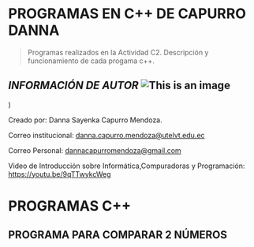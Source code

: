 # PROGRAMAS EN C++ DE CAPURRO DANNA 
>Programas realizados en la Actividad C2. Descripción y funcionamiento de cada progama c++.


## ***INFORMACIÓN DE AUTOR*** ![This is an image](https://user-images.githubusercontent.com/101121335/169904579-bcb7173e-f635-4a2d-bc73-d7bded221274.png)
)

Creado por: Danna Sayenka Capurro Mendoza.

Correo institucional: danna.capurro.mendoza@utelvt.edu.ec

Correo Personal: dannacapurromendoza@gmail.com

Video de Introducción sobre Informática,Compuradoras y Programación: https://youtu.be/9qTTwykcWeg  

# **PROGRAMAS C++**
## **PROGRAMA PARA COMPARAR 2 NÚMEROS**
